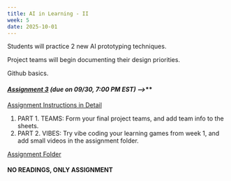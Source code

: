 ```yaml
---
title: AI in Learning - II
week: 5
date: 2025-10-01
---
```


Students will practice 2 new AI prototyping techniques. 

Project teams will begin documenting their design priorities. 

Github basics. 

#### ***[Assignment 3](https://drive.google.com/drive/folders/1cGVwR8mfZ8AKx7_l31jhdnDPe5FJlVks?usp=drive_link)** *(due on 09/30, 7:00 PM EST)* -->*** 

[Assignment Instructions in Detail](https://docs.google.com/document/d/1-Fc2-VDqTIkl4bKeS2fhXu-Z3VPaZ1vWerjcMvVnwz4/edit?usp=drive_link)

1.  PART 1. TEAMS: Form your final project teams, and add team info to the sheets. 
1.  PART 2. VIBES: Try vibe coding your learning games from week 1, and add small videos in the assignment folder. 

[Assignment Folder](https://drive.google.com/drive/folders/1cGVwR8mfZ8AKx7_l31jhdnDPe5FJlVks?usp=drive_link)

#### **NO READINGS, ONLY ASSIGNMENT**


